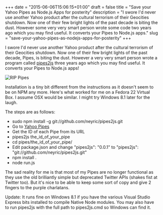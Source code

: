 +++
date = "2015-06-06T15:06:15+01:00"
draft = false
title = "Save your Yahoo Pipes as Node.js Apps for posterity"
description = "I swore I'd never use another Yahoo product after the cultural terrorism of their Geocities shutdown. Now one of their few bright lights of the past decade is biting the dust. However some very very smart person wrote some code two years ago which you may find useful. It converts your Pipes to Node.js apps."
slug = "save-your-yahoo-pipes-as-nodejs-apps-for-posterity"
+++

I swore I'd never use another Yahoo product after the cultural terrorism of their Geocities shutdown. Now one of their few bright lights of the past decade, Pipes, is biting the dust. However a very very smart person wrote a program called [pipes2js](https://github.com/neyric/pipes2js) three years ago which you may find useful. It converts your Pipes to Node.js apps!

![RIP Pipes](http://conoroneill.net.s3.amazonaws.com/wp-content/uploads/2015/06/rip_pipes.png)

Installation is a tiny bit different from the instructions as it doesn't seem to be on NPM any more. Here's what worked for me on a Fedora 22 Virtual Box. I assume OSX would be similar. I might try Windows 8.1 later for the laugh.

The steps are as follows:

* sudo npm install -g git://github.com/neyric/pipes2js.git
* Go to [Yahoo Pipes](https://pipes.yahoo.com/pipes/)
* Get the ID of each Pipe from its URL
* pipes2js the_id_of_your_pipe
* cd pipes/the_id_of_your_pipe/
* Edit package.json and change "pipes2js": "0.0.1" to "pipes2js": "git://github.com/neyric/pipes2js.git"
* npm install .
* node run.js

The sad reality for me is that most of my Pipes are no longer functional as they use the old brilliantly simple but deprecated Twitter APIs (shakes fist at Twitter too). But it's nice to be able to keep some sort of copy and give 2 fingers to the purple charlatans.

Update: It runs fine on Windows 8.1 if you have the various Visual Studio Express bits installed to compile Native Node modules. You may also have to run pipes2js with the full path to pipes2js.cmd so Windows can find it.
